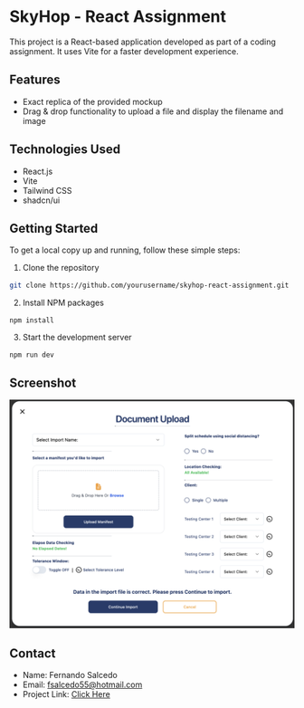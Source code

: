 # SkyHop - React Assignment

This project is a React-based application developed as part of a coding assignment. It uses Vite for a faster development experience.

## Features

- Exact replica of the provided mockup
- Drag & drop functionality to upload a file and display the filename and image

## Technologies Used

- React.js
- Vite
- Tailwind CSS
- shadcn/ui

## Getting Started

To get a local copy up and running, follow these simple steps:

1. Clone the repository

```bash
git clone https://github.com/yourusername/skyhop-react-assignment.git
```

2. Install NPM packages

```
npm install
```

3. Start the development server

```
npm run dev
```

## Screenshot

![skyhop react assignment](image.png)

## Contact

- Name: Fernando Salcedo
- Email: fsalcedo55@hotmail.com
- Project Link: [Click Here](https://fsalcedo55.github.io/sh-assignment/)
